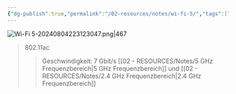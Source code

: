 ```yaml
---
{"dg-publish":true,"permalink":"/02-resources/notes/wi-fi-5/","tags":["netzwerk/wifi"],"noteIcon":""}
---
```


![Wi-Fi 5-20240804223123047.png|467](/img/user/02%20-%20RESOURCES/Files/Wi-Fi%205-20240804223123047.png)
>802.11ac
>>Geschwindigkeit: 7 Gbit/s
>>[[02 - RESOURCES/Notes/5 GHz Frequenzbereich\|5 GHz Frequenzbereich]] und [[02 - RESOURCES/Notes/2.4 GHz Frequenzbereich\|2.4 GHz Frequenzbereich]]